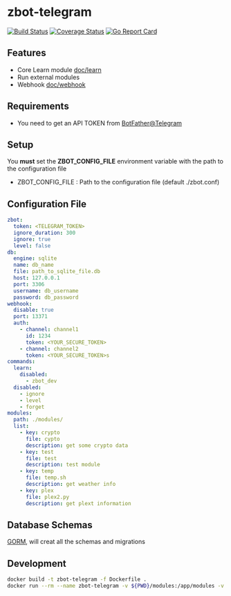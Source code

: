 # zbot-telegram

[![Build Status](https://travis-ci.org/ssalvatori/zbot-telegram.svg?branch=master)](https://travis-ci.org/ssalvatori/zbot-telegram)
[![Coverage Status](https://coveralls.io/repos/github/ssalvatori/zbot-telegram/badge.svg?branch=master)](https://coveralls.io/github/ssalvatori/zbot-telegram?branch=master)
[![Go Report Card](https://goreportcard.com/badge/github.com/ssalvatori/zbot-telegram)](https://goreportcard.com/report/github.com/ssalvatori/zbot-telegram)



## Features

  * Core Learn module [doc/learn](doc/learn.md)
  * Run external modules
  * Webhook [doc/webhook](doc/webhook.md)

## Requirements

* You need to get an API TOKEN from [BotFather@Telegram](https://core.telegram.org/bots)

## Setup

You **must** set the **ZBOT_CONFIG_FILE** environment variable with the path to the configuration file
* ZBOT_CONFIG_FILE : Path to the configuration file (default ./zbot.conf) 

## Configuration File

```yaml
zbot:
  token: <TELEGRAM_TOKEN>
  ignore_duration: 300
  ignore: true
  level: false
db:
  engine: sqlite
  name: db_name
  file: path_to_sqlite_file.db
  host: 127.0.0.1
  port: 3306
  username: db_username 
  password: db_password
webhook:
  disable: true
  port: 13371
  auth:
    - channel: channel1
      id: 1234
      token: <YOUR_SECURE_TOKEN>
    - channel: channel2
      token: <YOUR_SECURE_TOKEN>s  
commands:  
  learn:
    disabled:
      - zbot_dev
  disabled:
    - ignore
    - level
    - forget
modules:
  path: ./modules/
  list:
    - key: crypto
      file: cypto
      description: get some crypto data
    - key: test
      file: test
      description: test module
    - key: temp
      file: temp.sh
      description: get weather info
    - key: plex
      file: plex2.py
      description: get plext information
```

## Database Schemas

[GORM](https://gorm.io/index.html), will creat all the schemas and migrations

## Development

```bash
docker build -t zbot-telegram -f Dockerfile .
docker run --rm --name zbot-telegram -v ${PWD}/modules:/app/modules -v ${PWD}/zbot.conf:/app/zbot.conf -e ZBOT_CONFIG_FILE=/app/zbot.conf zbot-telegram:latest
```